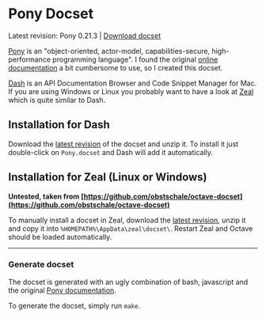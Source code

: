 # Pony Docset

Latest revision: Pony 0.21.3 | [Download docset](https://github.com/ergl/pony-docset/releases/download/0.21.3/Pony.docset.zip)

[Pony](https://www.ponylang.org) is an "object-oriented, actor-model,
capabilities-secure, high-performance programming language". I found the
original [online documentation](https://stdlib.ponylang.org) a bit cumbersome to use,
so I created this docset.

[Dash](https://kapeli.com/dash) is an API Documentation Browser and Code Snippet
Manager for Mac. If you are using Windows or Linux you probably want to have a
look at [Zeal](https://zealdocs.org) which is quite similar to Dash.

## Installation for Dash

Download the [latest revision](https://github.com/ergl/pony-docset/releases) of
the docset and unzip it. To install it just double-click on `Pony.docset` and
Dash will add it automatically.

## Installation for Zeal (Linux or Windows)

**Untested, taken from [https://github.com/obstschale/octave-docset](https://github.com/obstschale/octave-docset)**

To manually install a docset in Zeal, download the [latest revision](https://github.com/ergl/pony-docset/releases),
unzip it and copy it into `%HOMEPATH%\AppData\zeal\docset\`.
Restart Zeal and Octave should be loaded automatically.

---

### Generate docset

The docset is generated with an ugly combination of bash, javascript and the original
[Pony documentation](https://stdlib.ponylang.org).

To generate the docset, simply run `make`.
